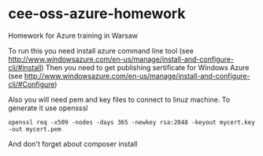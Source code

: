 cee-oss-azure-homework
======================

Homework for Azure training in Warsaw

To run this you need install azure command line tool (see http://www.windowsazure.com/en-us/manage/install-and-configure-cli/#install)
Then you need to get publishing sertificate for Windows Azure (see http://www.windowsazure.com/en-us/manage/install-and-configure-cli/#Configure)

Also you will need pem and key files to connect to linuz machine. To generate it use opensssl

    openssl req -x509 -nodes -days 365 -newkey rsa:2048 -keyout mycert.key -out mycert.pem

And don't forget about composer install
